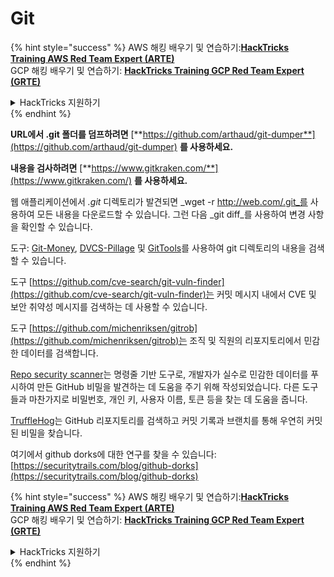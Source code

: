# Git

{% hint style="success" %}
AWS 해킹 배우기 및 연습하기:<img src="/.gitbook/assets/arte.png" alt="" data-size="line">[**HackTricks Training AWS Red Team Expert (ARTE)**](https://training.hacktricks.xyz/courses/arte)<img src="/.gitbook/assets/arte.png" alt="" data-size="line">\
GCP 해킹 배우기 및 연습하기: <img src="/.gitbook/assets/grte.png" alt="" data-size="line">[**HackTricks Training GCP Red Team Expert (GRTE)**<img src="/.gitbook/assets/grte.png" alt="" data-size="line">](https://training.hacktricks.xyz/courses/grte)

<details>

<summary>HackTricks 지원하기</summary>

* [**구독 계획**](https://github.com/sponsors/carlospolop) 확인하기!
* **💬 [**Discord 그룹**](https://discord.gg/hRep4RUj7f) 또는 [**텔레그램 그룹**](https://t.me/peass)에 참여하거나 **Twitter** 🐦 [**@hacktricks\_live**](https://twitter.com/hacktricks\_live)**를 팔로우하세요.**
* **[**HackTricks**](https://github.com/carlospolop/hacktricks) 및 [**HackTricks Cloud**](https://github.com/carlospolop/hacktricks-cloud) 깃허브 리포지토리에 PR을 제출하여 해킹 팁을 공유하세요.**

</details>
{% endhint %}

**URL에서 .git 폴더를 덤프하려면** [**https://github.com/arthaud/git-dumper**](https://github.com/arthaud/git-dumper) **를 사용하세요.**

**내용을 검사하려면** [**https://www.gitkraken.com/**](https://www.gitkraken.com/) **를 사용하세요.**

웹 애플리케이션에서 _.git_ 디렉토리가 발견되면 _wget -r http://web.com/.git_를 사용하여 모든 내용을 다운로드할 수 있습니다. 그런 다음 _git diff_를 사용하여 변경 사항을 확인할 수 있습니다.

도구: [Git-Money](https://github.com/dnoiz1/git-money), [DVCS-Pillage](https://github.com/evilpacket/DVCS-Pillage) 및 [GitTools](https://github.com/internetwache/GitTools)를 사용하여 git 디렉토리의 내용을 검색할 수 있습니다.

도구 [https://github.com/cve-search/git-vuln-finder](https://github.com/cve-search/git-vuln-finder)는 커밋 메시지 내에서 CVE 및 보안 취약성 메시지를 검색하는 데 사용할 수 있습니다.

도구 [https://github.com/michenriksen/gitrob](https://github.com/michenriksen/gitrob)는 조직 및 직원의 리포지토리에서 민감한 데이터를 검색합니다.

[Repo security scanner](https://github.com/UKHomeOffice/repo-security-scanner)는 명령줄 기반 도구로, 개발자가 실수로 민감한 데이터를 푸시하여 만든 GitHub 비밀을 발견하는 데 도움을 주기 위해 작성되었습니다. 다른 도구들과 마찬가지로 비밀번호, 개인 키, 사용자 이름, 토큰 등을 찾는 데 도움을 줍니다.

[TruffleHog](https://github.com/dxa4481/truffleHog)는 GitHub 리포지토리를 검색하고 커밋 기록과 브랜치를 통해 우연히 커밋된 비밀을 찾습니다.

여기에서 github dorks에 대한 연구를 찾을 수 있습니다: [https://securitytrails.com/blog/github-dorks](https://securitytrails.com/blog/github-dorks)

{% hint style="success" %}
AWS 해킹 배우기 및 연습하기:<img src="/.gitbook/assets/arte.png" alt="" data-size="line">[**HackTricks Training AWS Red Team Expert (ARTE)**](https://training.hacktricks.xyz/courses/arte)<img src="/.gitbook/assets/arte.png" alt="" data-size="line">\
GCP 해킹 배우기 및 연습하기: <img src="/.gitbook/assets/grte.png" alt="" data-size="line">[**HackTricks Training GCP Red Team Expert (GRTE)**<img src="/.gitbook/assets/grte.png" alt="" data-size="line">](https://training.hacktricks.xyz/courses/grte)

<details>

<summary>HackTricks 지원하기</summary>

* [**구독 계획**](https://github.com/sponsors/carlospolop) 확인하기!
* **💬 [**Discord 그룹**](https://discord.gg/hRep4RUj7f) 또는 [**텔레그램 그룹**](https://t.me/peass)에 참여하거나 **Twitter** 🐦 [**@hacktricks\_live**](https://twitter.com/hacktricks\_live)**를 팔로우하세요.**
* **[**HackTricks**](https://github.com/carlospolop/hacktricks) 및 [**HackTricks Cloud**](https://github.com/carlospolop/hacktricks-cloud) 깃허브 리포지토리에 PR을 제출하여 해킹 팁을 공유하세요.**

</details>
{% endhint %}
